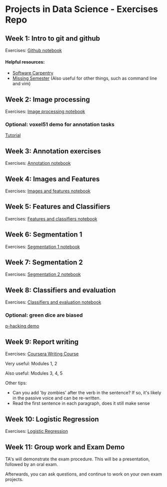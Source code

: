 # Projects in Data Science - Exercises Repo

## Week 1: Intro to git and github

Exercises: [Github notebook](https://github.com/YCL92/2025-FYP-Exercises/blob/main/01_github/github.ipynb)

#### Helpful resources:

- [Software Carpentry](https://swcarpentry.github.io/git-novice/)
- [Missing Semester](https://missing.csail.mit.edu/) (Also useful for other things, such as command line and vim)

## Week 2: Image processing

Exercises: [Image processing notebook](https://github.com/YCL92/2025-FYP-Exercises/blob/main/02_image_processing/Exercise-week_2.ipynb)

### Optional: voxel51 demo for annotation tasks

[Tutorial](https://github.com/YCL92/2025-FYP-Exercises/tree/main/02_voxel51_tutorial)

## Week 3: Annotation exercises

Exercises: [Annotation notebook](https://github.com/YCL92/2025-FYP-Exercises/blob/main/03_annotation/annotation_exercise.ipynb)

## Week 4: Images and Features

Exercises: [Images and features notebook](https://github.com/YCL92/2025-FYP-Exercises/blob/main/04_images_and_features/FYP_2025_more_images.ipynb)

## Week 5: Features and Classifiers

Exercises: [Features and classifiers notebook](https://github.com/YCL92/2025-FYP-Exercises/blob/main/05_features_and_classifiers/features_classifiers.ipynb)

## Week 6: Segmentation 1

Exercises: [Segmentation 1 notebook](https://github.com/YCL92/2025-FYP-Exercises/blob/main/06_segmentation_1/Exercise-week_9.ipynb)

## Week 7: Segmentation 2

Exercises: [Segmentation 2 notebook](https://github.com/YCL92/2025-FYP-Exercises/blob/main/07_segmentation_2/Exercise-week_10.ipynb)

## Week 8: Classifiers and evaluation

Exercises: [Classifiers and evaluation notebook](https://github.com/YCL92/2025-FYP-Exercises/blob/main/08_classifiers_and_evaluation/FYP_2025_classifiers_evaluation.ipynb)

### Optional: green dice are biased

[p-hacking demo](https://github.com/YCL92/2025-FYP-Exercises/blob/main/08_classifiers_and_evaluation/optional_p-hacking_with_sols.ipynb)

## Week 9: Report writing

Exercises: [Coursera Writing Course](https://www.coursera.org/learn/sciwrite#modules)

Very useful: Modules 1, 2

Also useful: Modules 3, 4, 5

Other tips: 

- Can you add 'by zombies' after the verb in the sentence? If so, it's likely in the passive voice and can be re-written.
- Read the first sentence in each paragraph, does it still make sense

## Week 10: Logistic Regression

Exercises: [Logistic Regression](https://github.com/YCL92/2025-FYP-Exercises/blob/main/10_logistic_regression/Exercise-week_13.ipynb)

## Week 11: Group work and Exam Demo

TA's will demonstrate the exam procedure. This will be a presentation, followed by an oral exam.

Afterwards, you can ask questions, and continue to work on your own exam projects.

